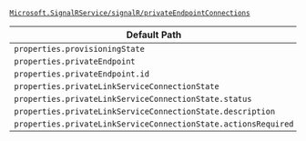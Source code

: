[`Microsoft.SignalRService/signalR/privateEndpointConnections`](https://docs.microsoft.com/en-us/azure/templates/microsoft.signalrservice/signalr/privateendpointconnections)

| Default Path | Alias |
|---|---|
| `properties.provisioningState` | `Microsoft.SignalRService/signalR/privateEndpointConnections/provisioningState` |
| `properties.privateEndpoint` | `Microsoft.SignalRService/signalR/privateEndpointConnections/privateEndpoint` |
| `properties.privateEndpoint.id` | `Microsoft.SignalRService/signalR/privateEndpointConnections/privateEndpoint.id` |
| `properties.privateLinkServiceConnectionState` | `Microsoft.SignalRService/signalR/privateEndpointConnections/privateLinkServiceConnectionState` |
| `properties.privateLinkServiceConnectionState.status` | `Microsoft.SignalRService/signalR/privateEndpointConnections/privateLinkServiceConnectionState.status` |
| `properties.privateLinkServiceConnectionState.description` | `Microsoft.SignalRService/signalR/privateEndpointConnections/privateLinkServiceConnectionState.description` |
| `properties.privateLinkServiceConnectionState.actionsRequired` | `Microsoft.SignalRService/signalR/privateEndpointConnections/privateLinkServiceConnectionState.actionsRequired` |

